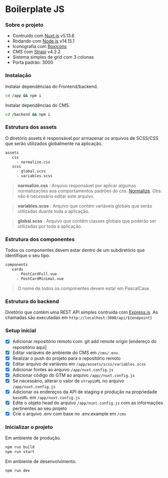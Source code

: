 # Boilerplate JS

### Sobre o projeto

- Contruído com [Nuxt.js](https://nuxtjs.org/) v5.13.6
- Rodando com [Node.js](https://nodejs.org/) v14.15.1
- Iconografia com [Boxicons](https://boxicons.com/)
- CMS com [Strapi](https://strapi.io/v4) v4.2.2
- Sistema simples de grid com 3 colunas
- Porta padrão: 3000

### Instalação

Instalar dependências do Frontend/backend.

```sh
cd /app && npm i
```

Instalar dependências do CMS.

```sh
cd /backend && npm i
```

### Estrutura dos assets

O diretório assets é responsável por armazenar os arquivos de SCSS/CSS que serão utilizados globalmente na aplicação.

```sh
assets
   css
     - normalize.css
   scss
     - global.scss
     - variables.scss
```

> **normalize.css** : Arquivo responsável por aplicar algumas normalizações aos comportamentos padrões do css. [Normalize](https://necolas.github.io/normalize.css/).
> Obs: não é necessário editar este arquivo.

> **variables.scss** : Arquivo que contém variáveis globais que serão utilizadas duante toda a aplicação.

> **global.scss** : Arquivo que contém classes globais que poderão ser utilizadas por toda a aplicação.

### Estrutura dos componentes

Todos os componentes devem estar dentro de um subdiretório que identifique o seu tipo.

```sh
components
   cards
     - PostCardFull.vue
     - PostCardMinimal.vue
```

> O nome de todos os componentes devem estar em PascalCase.

### Estrutura do backend

Diretório que contém uma REST API simples contruída com [Express.js](https://expressjs.com/pt-br/). As chamadas são executadas em `http://localhost:3000/api/${endpoint}`

### Setup inicial

- [x] Adicionar repositório remoto com: git add remote origin [endereço do repositório aqui]
- [x] Editar variáveis de ambiente do CMS em `/cms/.env`.
- [x] Realizar o push do projeto para o repositório remoto
- [x] Editar arquivo de variáveis em `/app/assets/scss/variables.scss`
- [x] Adicionar fontes ao arquivo `/app/nuxt.config.js`
- [x] Adicionar código do GTM ao arquivo `/app//nuxt.config.js`
- [x] Se necessário, alterar o valor de `strapiURL` no arquivo `/app/nuxt.config.js`
- [x] Adicionar os endereços da API de staging e produção na propriedade `baseURL` em `/app/nuxt.config.js`
- [x] Edite o objeto head do arquivo `/app/nuxt.config.js` com as informações pertinentes ao seu projeto
- [x] Crie o arquivo .env com base no .env.example em `/cms`

### Inicializar o projeto

Em ambiente de produção.

```sh
npm run build
npm run start
```

Em ambiente de desenvolvimento.

```sh
npm run dev
```
